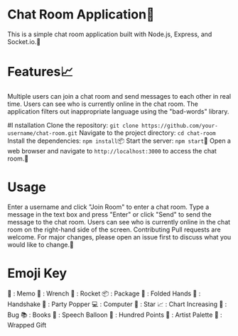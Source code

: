# Chat Room Application💬
This is a simple chat room application built with Node.js, Express, and Socket.io.🚀

# Features📈
Multiple users can join a chat room and send messages to each other in real time.
Users can see who is currently online in the chat room.
The application filters out inappropriate language using the "bad-words" library.

#I nstallation
Clone the repository: `git clone https://github.com/your-username/chat-room.git`
Navigate to the project directory: `cd chat-room`
Install the dependencies: `npm install`📦
Start the server: `npm start`🚀
Open a web browser and navigate to `http://localhost:3000` to access the chat room.🎉

# Usage
Enter a username and click "Join Room" to enter a chat room.
Type a message in the text box and press "Enter" or click "Send" to send the message to the chat room.
Users can see who is currently online in the chat room on the right-hand side of the screen.
Contributing
Pull requests are welcome. For major changes, please open an issue first to discuss what you would like to change.🎉

# Emoji Key
📝 : Memo
🔧 : Wrench
🚀 : Rocket
📦 : Package
🙏 : Folded Hands
🤝 : Handshake
🎉 : Party Popper
💻 : Computer
🌟 : Star
📈 : Chart Increasing
🐛 : Bug
📚 : Books
💬 : Speech Balloon
💯 : Hundred Points
🎨 : Artist Palette
🎁 : Wrapped Gift
